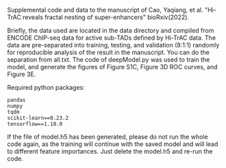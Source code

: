 Supplemental code and data to the manuscript of Cao, Yaqiang, et al. "Hi-TrAC reveals fractal nesting of super-enhancers" bioRxiv(2022).      

Briefly, the data used are located in the data directory and compiled from ENCODE ChIP-seq data for active sub-TADs defined by Hi-TrAC data. The data are pre-separated into training, testing, and validation (8:1:1) randomly for reproducible analysis of the result in the manuscript. You can do the separation from all.txt. The code of deepModel.py was used to train the model, and generate the figures of Figure S1C, Figure 3D ROC curves, and Figure 3E. 

Required python packages:
```
pandas
numpy 
tqdm 
scikit-learn==0.23.2
tensorflow==1.10.0 
```

If the file of model.h5 has been generated, please do not run the whole code again, as the training will continue with the saved model and will lead to different feature importances. Just delete the model.h5 and re-run the code.  
